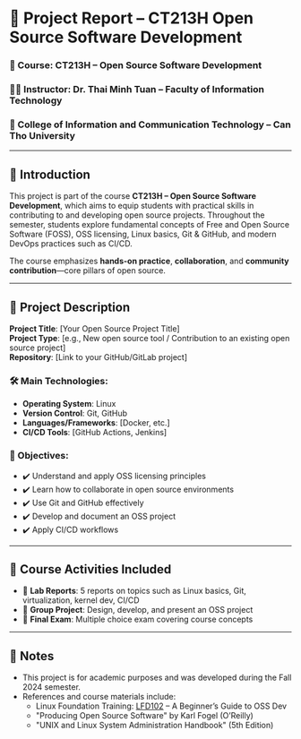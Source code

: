 # 📘 Project Report – CT213H Open Source Software Development

### 📍 Course: CT213H – Open Source Software Development  
### 👨‍🏫 Instructor: Dr. Thai Minh Tuan – Faculty of Information Technology  
### 🏫 College of Information and Communication Technology – Can Tho University  

---

## 📌 Introduction  
This project is part of the course **CT213H – Open Source Software Development**, which aims to equip students with practical skills in contributing to and developing open source projects. Throughout the semester, students explore fundamental concepts of Free and Open Source Software (FOSS), OSS licensing, Linux basics, Git & GitHub, and modern DevOps practices such as CI/CD.

The course emphasizes **hands-on practice**, **collaboration**, and **community contribution**—core pillars of open source.

---

## 🔧 Project Description  
**Project Title**: [Your Open Source Project Title]  
**Project Type**: [e.g., New open source tool / Contribution to an existing open source project]  
**Repository**: [Link to your GitHub/GitLab project]  

### 🛠 Main Technologies:
- **Operating System**: Linux  
- **Version Control**: Git, GitHub  
- **Languages/Frameworks**: [Docker, etc.]  
- **CI/CD Tools**: [GitHub Actions, Jenkins]  

### 🧩 Objectives:
- ✔️ Understand and apply OSS licensing principles  
- ✔️ Learn how to collaborate in open source environments  
- ✔️ Use Git and GitHub effectively  
- ✔️ Develop and document an OSS project  
- ✔️ Apply CI/CD workflows  

---

## 📘 Course Activities Included
- 🧪 **Lab Reports**: 5 reports on topics such as Linux basics, Git, virtualization, kernel dev, CI/CD  
- 👥 **Group Project**: Design, develop, and present an OSS project  
- 🧠 **Final Exam**: Multiple choice exam covering course concepts  

---

## 📌 Notes  
- This project is for academic purposes and was developed during the Fall 2024 semester.  
- References and course materials include:
  - Linux Foundation Training: [LFD102](https://training.linuxfoundation.org/) – A Beginner’s Guide to OSS Dev  
  - "Producing Open Source Software" by Karl Fogel (O’Reilly)  
  - "UNIX and Linux System Administration Handbook" (5th Edition)  
